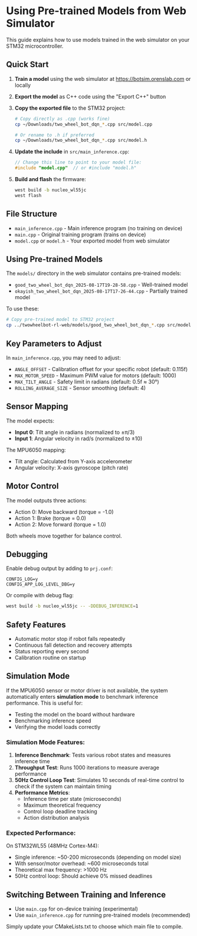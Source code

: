 # Using Pre-trained Models from Web Simulator

This guide explains how to use models trained in the web simulator on your STM32 microcontroller.

## Quick Start

1. **Train a model** using the web simulator at https://botsim.orenslab.com or locally

2. **Export the model** as C++ code using the "Export C++" button

3. **Copy the exported file** to the STM32 project:
   ```bash
   # Copy directly as .cpp (works fine)
   cp ~/Downloads/two_wheel_bot_dqn_*.cpp src/model.cpp
   
   # Or rename to .h if preferred
   cp ~/Downloads/two_wheel_bot_dqn_*.cpp src/model.h
   ```

4. **Update the include** in `src/main_inference.cpp`:
   ```cpp
   // Change this line to point to your model file:
   #include "model.cpp"  // or #include "model.h"
   ```

5. **Build and flash** the firmware:
   ```bash
   west build -b nucleo_wl55jc
   west flash
   ```

## File Structure

- `main_inference.cpp` - Main inference program (no training on device)
- `main.cpp` - Original training program (trains on device)
- `model.cpp` or `model.h` - Your exported model from web simulator

## Using Pre-trained Models

The `models/` directory in the web simulator contains pre-trained models:
- `good_two_wheel_bot_dqn_2025-08-17T19-28-58.cpp` - Well-trained model
- `okayish_two_wheel_bot_dqn_2025-08-17T17-26-44.cpp` - Partially trained model

To use these:
```bash
# Copy pre-trained model to STM32 project
cp ../twowheelbot-rl-web/models/good_two_wheel_bot_dqn_*.cpp src/model.cpp
```

## Key Parameters to Adjust

In `main_inference.cpp`, you may need to adjust:

- `ANGLE_OFFSET` - Calibration offset for your specific robot (default: 0.115f)
- `MAX_MOTOR_SPEED` - Maximum PWM value for motors (default: 1000)
- `MAX_TILT_ANGLE` - Safety limit in radians (default: 0.5f ≈ 30°)
- `ROLLING_AVERAGE_SIZE` - Sensor smoothing (default: 4)

## Sensor Mapping

The model expects:
- **Input 0**: Tilt angle in radians (normalized to ±π/3)
- **Input 1**: Angular velocity in rad/s (normalized to ±10)

The MPU6050 mapping:
- Tilt angle: Calculated from Y-axis accelerometer
- Angular velocity: X-axis gyroscope (pitch rate)

## Motor Control

The model outputs three actions:
- Action 0: Move backward (torque = -1.0)
- Action 1: Brake (torque = 0.0)  
- Action 2: Move forward (torque = 1.0)

Both wheels move together for balance control.

## Debugging

Enable debug output by adding to `prj.conf`:
```
CONFIG_LOG=y
CONFIG_APP_LOG_LEVEL_DBG=y
```

Or compile with debug flag:
```bash
west build -b nucleo_wl55jc -- -DDEBUG_INFERENCE=1
```

## Safety Features

- Automatic motor stop if robot falls repeatedly
- Continuous fall detection and recovery attempts
- Status reporting every second
- Calibration routine on startup

## Simulation Mode

If the MPU6050 sensor or motor driver is not available, the system automatically enters **simulation mode** to benchmark inference performance. This is useful for:

- Testing the model on the board without hardware
- Benchmarking inference speed
- Verifying the model loads correctly

### Simulation Mode Features:

1. **Inference Benchmark**: Tests various robot states and measures inference time
2. **Throughput Test**: Runs 1000 iterations to measure average performance
3. **50Hz Control Loop Test**: Simulates 10 seconds of real-time control to check if the system can maintain timing
4. **Performance Metrics**:
   - Inference time per state (microseconds)
   - Maximum theoretical frequency
   - Control loop deadline tracking
   - Action distribution analysis

### Expected Performance:

On STM32WL55 (48MHz Cortex-M4):
- Single inference: ~50-200 microseconds (depending on model size)
- With sensor/motor overhead: ~600 microseconds total
- Theoretical max frequency: >1000 Hz
- 50Hz control loop: Should achieve 0% missed deadlines

## Switching Between Training and Inference

- Use `main.cpp` for on-device training (experimental)
- Use `main_inference.cpp` for running pre-trained models (recommended)

Simply update your CMakeLists.txt to choose which main file to compile.
